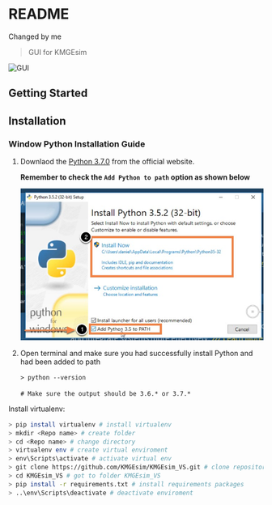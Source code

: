# README
Changed by me
> GUI for KMGEsim

![GUI](https://github.com/KMGEsim/KMGEsim_TP/blob/master/f100int10.gif)

## Getting Started

## Installation
### Window Python Installation Guide

1. Downlaod the [Python 3.7.0](https://www.python.org/ftp/python/3.7.0/python-3.7.0.exe) from the official website.

	**Remember to check the `Add Python to path` option as shown below**

	![window-installation](https://raw.githubusercontent.com/sunwaytechclub/Python-Installation-Guide/master/pictures/window-install.jpg)

2. Open terminal and make sure you had successfully install Python and had been added to path

	```
	> python --version

	# Make sure the output should be 3.6.* or 3.7.*
	```
Install virtualenv:

```sh
> pip install virtualenv # install virtualenv
> mkdir <Repo name> # create folder
> cd <Repo name> # change directory
> virtualenv env # create virtual enviroment
> env\Scripts\activate # activate virtual env
> git clone https://github.com/KMGEsim/KMGEsim_VS.git # clone repository
> cd KMGEsim_VS # got to folder KMGEsim_VS
> pip install -r requirements.txt # install requirements packages
> ..\env\Scripts\deactivate # deactivate enviroment
```
